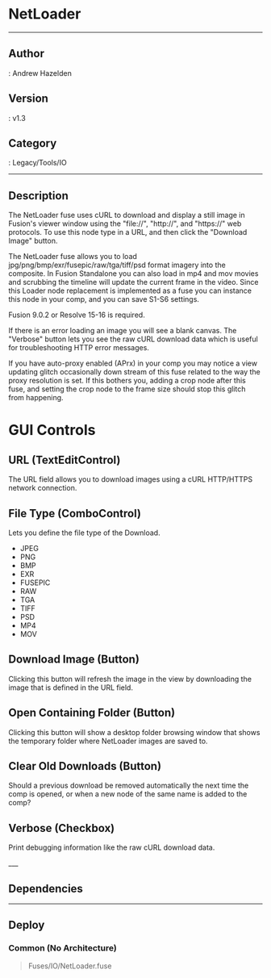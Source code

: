 # NetLoader
___

## Author
 : Andrew Hazelden

## Version
 : v1.3

## Category
 : Legacy/Tools/IO
___

## Description
<p>The NetLoader fuse uses cURL to download and display a still image in Fusion's viewer window using the "file://", "http://", and "https://" web protocols. To use this node type in a URL, and then click the "Download Image" button.</p>

<p>The NetLoader fuse allows you to load jpg/png/bmp/exr/fusepic/raw/tga/tiff/psd format imagery into the composite. In Fusion Standalone you can also load in mp4 and mov movies and scrubbing the timeline will update the current frame in the video. Since this Loader node replacement is implemented as a fuse you can instance this node in your comp, and you can save S1-S6 settings.</p>

<p>Fusion 9.0.2 or Resolve 15-16 is required.</p>

<p>If there is an error loading an image you will see a blank canvas. The "Verbose" button lets you see the raw cURL download data which is useful for troubleshooting HTTP error messages.</p>

<p>If you have auto-proxy enabled (APrx) in your comp you may notice a view updating glitch occasionally down stream of this fuse related to the way the proxy resolution is set. If this bothers you, adding a crop node after this fuse, and setting the crop node to the frame size should stop this glitch from happening.</p>


<h1>GUI Controls</h1>


<h2>URL (TextEditControl)</h2>

<p>The URL field allows you to download images using a cURL HTTP/HTTPS network connection.</p>


<h2>File Type (ComboControl)</h2>

<p>Lets you define the file type of the Download.</p>

<ul>
	<li>JPEG</li>
	<li>PNG</li>
	<li>BMP</li>
	<li>EXR</li>
	<li>FUSEPIC</li>
	<li>RAW</li>
	<li>TGA</li>
	<li>TIFF</li>
	<li>PSD</li>
	<li>MP4</li>
	<li>MOV</li>
</ul>


<h2>Download Image (Button)</h2>

<p>Clicking this button will refresh the image in the view by downloading the image that is defined in the URL field.</p>


<h2>Open Containing Folder (Button)</h2>

<p>Clicking this button will show a desktop folder browsing window that shows the temporary folder where NetLoader images are saved to.</p>


<h2>Clear Old Downloads (Button)</h2>

<p>Should a previous download be removed automatically the next time the comp is opened, or when a new node of the same name is added to the comp?</p>


<h2>Verbose (Checkbox)</h2>

<p>Print debugging information like the raw cURL download data.</p>___

## Dependencies


___

## Deploy

### Common (No Architecture)

> Fuses/IO/NetLoader.fuse  
